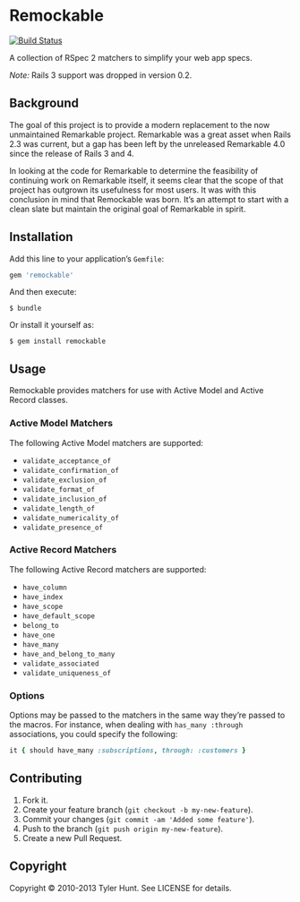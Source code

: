 # Remockable

[![Build Status][travis-image]][travis]

[travis]: http://travis-ci.org/tylerhunt/remockable
[travis-image]: https://secure.travis-ci.org/tylerhunt/remockable.png

A collection of RSpec 2 matchers to simplify your web app specs.

*Note:* Rails 3 support was dropped in version 0.2.


## Background

The goal of this project is to provide a modern replacement to the now
unmaintained Remarkable project. Remarkable was a great asset when Rails 2.3
was current, but a gap has been left by the unreleased Remarkable 4.0 since the
release of Rails 3 and 4.

In looking at the code for Remarkable to determine the feasibility of continuing
work on Remarkable itself, it seems clear that the scope of that project has
outgrown its usefulness for most users. It was with this conclusion in mind that
Remockable was born. It’s an attempt to start with a clean slate but maintain
the original goal of Remarkable in spirit.


## Installation

Add this line to your application’s `Gemfile`:

``` ruby
gem 'remockable'
```

And then execute:

    $ bundle

Or install it yourself as:

    $ gem install remockable


## Usage

Remockable provides matchers for use with Active Model and Active Record
classes.

### Active Model Matchers

The following Active Model matchers are supported:

  * `validate_acceptance_of`
  * `validate_confirmation_of`
  * `validate_exclusion_of`
  * `validate_format_of`
  * `validate_inclusion_of`
  * `validate_length_of`
  * `validate_numericality_of`
  * `validate_presence_of`

### Active Record Matchers

The following Active Record matchers are supported:

  * `have_column`
  * `have_index`
  * `have_scope`
  * `have_default_scope`
  * `belong_to`
  * `have_one`
  * `have_many`
  * `have_and_belong_to_many`
  * `validate_associated`
  * `validate_uniqueness_of`

### Options

Options may be passed to the matchers in the same way they’re passed to the
macros. For instance, when dealing with `has_many :through` associations, you
could specify the following:

``` ruby
it { should have_many :subscriptions, through: :customers }
```


## Contributing

1. Fork it.
2. Create your feature branch (`git checkout -b my-new-feature`).
3. Commit your changes (`git commit -am 'Added some feature'`).
4. Push to the branch (`git push origin my-new-feature`).
5. Create a new Pull Request.


## Copyright

Copyright © 2010-2013 Tyler Hunt. See LICENSE for details.
